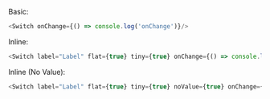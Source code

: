 Basic:
```js
<Switch onChange={() => console.log('onChange')}/>
```

Inline:
```js
<Switch label="Label" flat={true} tiny={true} onChange={() => console.log('onChange')}/>
```

Inline (No Value):
```js
<Switch label="Label" flat={true} tiny={true} noValue={true} onChange={() => console.log('onChange')}/>
```